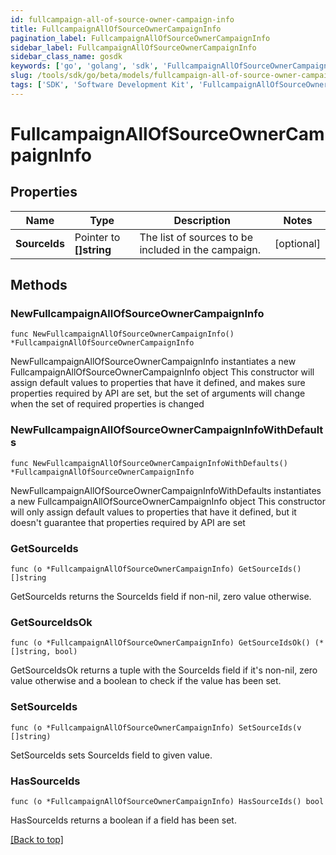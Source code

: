 ```yaml
---
id: fullcampaign-all-of-source-owner-campaign-info
title: FullcampaignAllOfSourceOwnerCampaignInfo
pagination_label: FullcampaignAllOfSourceOwnerCampaignInfo
sidebar_label: FullcampaignAllOfSourceOwnerCampaignInfo
sidebar_class_name: gosdk
keywords: ['go', 'golang', 'sdk', 'FullcampaignAllOfSourceOwnerCampaignInfo'] 
slug: /tools/sdk/go/beta/models/fullcampaign-all-of-source-owner-campaign-info
tags: ['SDK', 'Software Development Kit', 'FullcampaignAllOfSourceOwnerCampaignInfo']
---
```


# FullcampaignAllOfSourceOwnerCampaignInfo

## Properties

Name | Type | Description | Notes
------------ | ------------- | ------------- | -------------
**SourceIds** | Pointer to **[]string** | The list of sources to be included in the campaign. | [optional] 

## Methods

### NewFullcampaignAllOfSourceOwnerCampaignInfo

`func NewFullcampaignAllOfSourceOwnerCampaignInfo() *FullcampaignAllOfSourceOwnerCampaignInfo`

NewFullcampaignAllOfSourceOwnerCampaignInfo instantiates a new FullcampaignAllOfSourceOwnerCampaignInfo object
This constructor will assign default values to properties that have it defined,
and makes sure properties required by API are set, but the set of arguments
will change when the set of required properties is changed

### NewFullcampaignAllOfSourceOwnerCampaignInfoWithDefaults

`func NewFullcampaignAllOfSourceOwnerCampaignInfoWithDefaults() *FullcampaignAllOfSourceOwnerCampaignInfo`

NewFullcampaignAllOfSourceOwnerCampaignInfoWithDefaults instantiates a new FullcampaignAllOfSourceOwnerCampaignInfo object
This constructor will only assign default values to properties that have it defined,
but it doesn't guarantee that properties required by API are set

### GetSourceIds

`func (o *FullcampaignAllOfSourceOwnerCampaignInfo) GetSourceIds() []string`

GetSourceIds returns the SourceIds field if non-nil, zero value otherwise.

### GetSourceIdsOk

`func (o *FullcampaignAllOfSourceOwnerCampaignInfo) GetSourceIdsOk() (*[]string, bool)`

GetSourceIdsOk returns a tuple with the SourceIds field if it's non-nil, zero value otherwise
and a boolean to check if the value has been set.

### SetSourceIds

`func (o *FullcampaignAllOfSourceOwnerCampaignInfo) SetSourceIds(v []string)`

SetSourceIds sets SourceIds field to given value.

### HasSourceIds

`func (o *FullcampaignAllOfSourceOwnerCampaignInfo) HasSourceIds() bool`

HasSourceIds returns a boolean if a field has been set.


[[Back to top]](#) 


